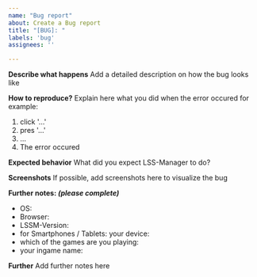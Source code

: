 ```yaml
---
name: "Bug report"
about: Create a Bug report
title: "[BUG]: "
labels: 'bug'
assignees: ''

---
```


<!-- Note: Please stick to this template to help us at helping you! -->
**Describe what happens**
Add a detailed description on how the bug looks like

**How to reproduce?**
Explain here what you did when the error occured
for example:
1. click '…'
2. pres '…'
3. …
4. The error occured

**Expected behavior**
What did you expect LSS-Manager to do?

**Screenshots**
If possible, add screenshots here to visualize the bug

**Further notes: *(please complete)***
 - OS:
 - Browser:
 - LSSM-Version:
 - for Smartphones / Tablets: your device: 
 - which of the games are you playing: 
 - your ingame name: 

**Further**
Add further notes here

